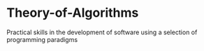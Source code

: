 # Theory-of-Algorithms
Practical skills in the development of software using a selection of programming paradigms
